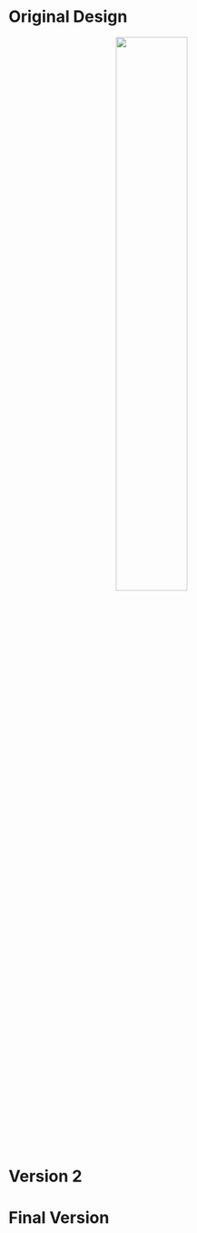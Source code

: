 # Original Design 

<p align="center">
<img src="img/SolarPanelMount.stl" width="50%">
</p>

# Version 2
# Final Version
